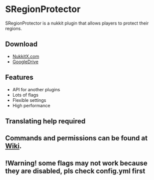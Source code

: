 # SRegionProtector
SRegionProtector is a nukkit plugin that allows players to protect their regions.
## Download
* [NukkitX.com](https://nukkitx.com/resources/sregionprotector.164/)
* [GoogleDrive](https://drive.google.com/open?id=113Ewdw7MuL1XJpZyrWJQlC3zWDgoZH-B)
## Features
* API for another plugins
* Lots of flags
* Flexible settings
* High performance
## Translating help required

## Commands and permissions can be found at [Wiki](https://github.com/SergeyDertan/SRegionProtector/wiki).

## !Warning! some flags may not work because they are disabled, pls check config.yml first

